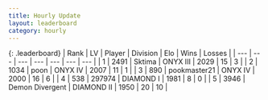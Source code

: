 ```yaml
---
title: Hourly Update
layout: leaderboard
category: hourly
---
```


{: .leaderboard}
| Rank | LV | Player | Division | Elo | Wins | Losses |
| --- | --- | --- | --- | --- | --- | --- |
| <span data-change="0">1</span> | 2491 | <span title="ID: 353063">Sktima</span> | ONYX III | <span data-change="0">2029</span> | <span data-change="0">15</span> | <span data-change="0">3</span> |
| <span data-change="0">2</span> | 1034 | <span title="ID: 540690">poon</span> | ONYX IV | <span data-change="0">2007</span> | <span data-change="0">11</span> | <span data-change="0">1</span> |
| <span data-change="2">3</span> | 890 | <span title="ID: 652474">pookmaster21</span> | ONYX IV | <span data-change="49">2000</span> | <span data-change="6">16</span> | <span data-change="0">6</span> |
| <span data-change="-1">4</span> | 538 | <span title="ID: 544038">297974</span> | DIAMOND I | <span data-change="11">1981</span> | <span data-change="1">8</span> | <span data-change="0">0</span> |
| <span data-change="1">5</span> | 3946 | <span title="ID: 370081">Demon Divergent</span> | DIAMOND II | <span data-change="0">1950</span> | <span data-change="0">20</span> | <span data-change="0">10</span> |